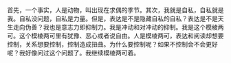 ﻿首先，一个事实，人是动物，叫出现在求偶的季节。其次，我就是自私，自私就是我。自私没问题，自私是力量。但是，表达是不是隐藏自私的自私？表达是不是天生走向伪善？我也是意志力即抑制力。我是冲动和对冲动的抑制。我是这个模棱两可。这个模棱两可里有犹豫、恶心或者说自由。人是模棱两可，表达和阅读却想要控制，关系想要控制，控制造成扭曲。为什么要控制呢？如果不控制会不会更好呢？我好像问过这个问题了。我继续模棱两可着。